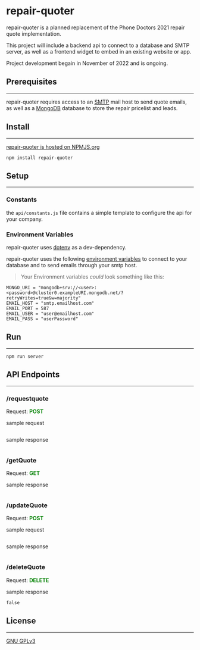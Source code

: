 # repair-quoter
repair-quoter is a planned replacement of the Phone Doctors 2021 repair quote implementation. 

This project will include a backend api to connect to a database and SMTP server, as well as a frontend widget to embed in an existing website or app.

Project development begain in November of 2022 and is ongoing.

## Prerequisites
---
repair-quoter requires access to an [SMTP](https://kinsta.com/blog/gmail-smtp-server/) mail host to send quote emails, as well as a [MongoDB](https://www.mongodb.com/atlas/database) database to store the repair pricelist and leads.
## Install
---
[repair-quoter is hosted on NPMJS.org](https://www.npmjs.com/package/repair-quoter)
``` 
npm install repair-quoter
```
## Setup
---
### Constants

the ` api/constants.js ` file contains a simple template to configure the api for your company.

### Environment Variables

repair-quoter uses [dotenv](https://www.npmjs.com/package/dotenv) as a dev-dependency.

repair-quoter uses the following [environment variables](https://devcenter.heroku.com/articles/node-best-practices) to connect to your database and to send emails through your smtp host.


>Your Environment variables *could* look something like this:
```
MONGO_URI = "mongodb+srv://<user>:<password>@cluster0.exampleURI.mongodb.net/?retryWrites=true&w=majority"
EMAIL_HOST = "smtp.emailhost.com"
EMAIL_PORT = 587
EMAIL_USER = "user@emailhost.com"
EMAIL_PASS = "userPassword"
```
## Run
---
```
npm run server
```
## API Endpoints
---
### /requestquote
Request: <span style="color:green">**POST**</span>

sample request
```

```
sample response
```

```

### /getQuote
Request: <span style="color:green">**GET**</span>

sample response
```

```

### /updateQuote
Request: <span style="color:green">**POST**</span>

sample request
```

```
sample response
```

```

### /deleteQuote
Request: <span style="color:green">**DELETE**</span>

sample response
```
false
```
## License
---
[GNU GPLv3](./LICENSE.md)
